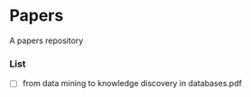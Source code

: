 # Papers
A papers repository
### List
- [ ] from data mining to knowledge discovery in databases.pdf
